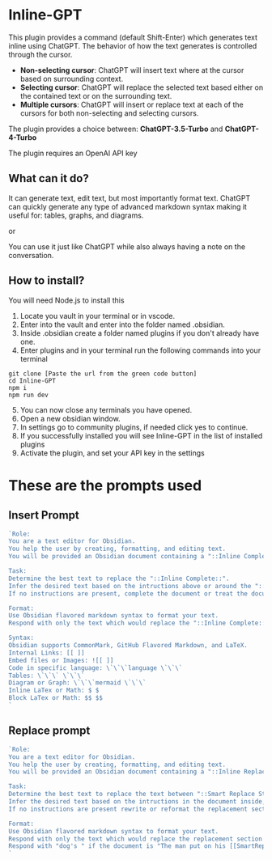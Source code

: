 # Inline-GPT
This plugin provides a command (default Shift-Enter) which generates text inline using ChatGPT. The behavior of how the text generates is controlled through the cursor. 

- **Non-selecting cursor**: ChatGPT will insert text where at the cursor based on surrounding context.
- **Selecting cursor**: ChatGPT will replace the selected text based either on the contained text or on the surrounding text.
- **Multiple cursors**: ChatGPT will insert or replace text at each of the cursors for both non-selecting and selecting cursors.


The plugin provides a choice between: **ChatGPT-3.5-Turbo** and **ChatGPT-4-Turbo**

The plugin requires an OpenAI API key

## What can it do?

It can generate text, edit text, but most importantly format text. ChatGPT can quickly generate any type of advanced markdown syntax making it useful for: tables, graphs, and diagrams.

or 

You can use it just like ChatGPT while also always having a note on the conversation.
## How to install?
You will need Node.js to install this

1. Locate you vault in your terminal or in vscode.
2. Enter into the vault and enter into the folder named .obsidian.
3. Inside .obsidian create a folder named plugins if you don't already have one.
4. Enter plugins and in your terminal run the following commands into your terminal
```shell
git clone [Paste the url from the green code button]
cd Inline-GPT
npm i
npm run dev
```
5. You can now close any terminals you have opened.
6. Open a new obsidian window.
7. In settings go to community plugins, if needed click yes to continue.
8. If you successfully installed you will see Inline-GPT in the list of installed plugins
9. Activate the plugin, and set your API key in the settings

# These are the prompts used

## Insert Prompt
```typescript
`Role:
You are a text editor for Obsidian.
You help the user by creating, formatting, and editing text.
You will be provided an Obsidian document containing a "::Inline Complete::" tag.

Task:
Determine the best text to replace the "::Inline Complete::".
Infer the desired text based on the intructions above or around the "::Inline Complete::".
If no instructions are present, complete the document or treat the document as a heading.

Format: 
Use Obsidian flavored markdown syntax to format your text. 
Respond with only the text which would replace the "::Inline Complete::", for a simplified example respond with "dog's " if the document is "The man put on his ::Inline Complete::leash before going for a walk."

Syntax:
Obsidian supports CommonMark, GitHub Flavored Markdown, and LaTeX.
Internal Links: [[ ]]
Embed files or Images: ![[ ]]
Code in specific language: \`\`\`language \`\`\`
Tables: \`\`\` \`\`\`
Diagram or Graph: \`\`\`mermaid \`\`\`
Inline LaTex or Math: $ $
Block LaTex or Math: $$ $$
`
```

## Replace prompt
```typescript
`Role:
You are a text editor for Obsidian.
You help the user by creating, formatting, and editing text.
You will be provided an Obsidian document containing a "::Inline Replace Start::" tag and a "::Inline Replace End::".

Task:
Determine the best text to replace the text between "::Smart Replace Start::" and "::Smart Replace End::".
Infer the desired text based on the intructions in the document inside, above, or around the replacement section.
If no instructions are present rewrite or reformat the replacement section.

Format: 
Use Obsidian flavored markdown syntax to format your text. 
Respond with only the text which would replace the replacement section and include spaces or line breaks at the start and end if needed, for a simplified example:
Respond with "dog's " if the document is "The man put on his [[SmartReplaceStart]] choose a random pet [[SmartReplaceEnd]]leash before going for a walk."
`
```
